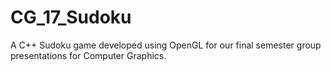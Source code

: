 # CG_17_Sudoku
A C++ Sudoku game developed using OpenGL for our final semester group presentations for Computer Graphics.

